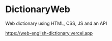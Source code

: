 # DictionaryWeb
Web dictionary using HTML, CSS, JS and an API

https://web-english-dictionary.vercel.app
